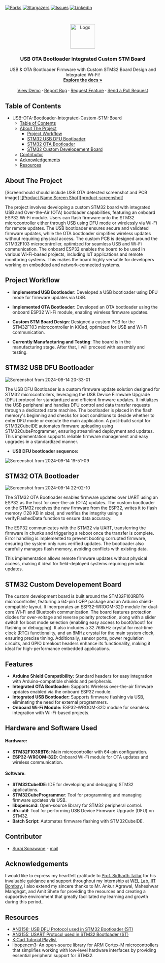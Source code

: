 [![Forks][forks-shield]][forks-url]
[![Stargazers][stars-shield]][stars-url]
[![Issues][issues-shield]][issues-url]
[![LinkedIn][linkedin-shield]][linkedin-url]



<!-- PROJECT LOGO -->
<br />
<p align="center">
  <a href="https://github.com/roshanlam/ReadMeTemplate/">
    <img src="./logo.png" alt="Logo" width="80" height="80">
  </a>

  <h3 align="center">USB OTA Bootloader Integrated Custom STM Board</h3>

  <p align="center">
    USB & OTA Bootloader Firmware with Custom STM32 Board Design and Integrated Wi-Fi!
    <br />
    <a href="https://github.com/roshanlam/ReadMeTemplate/"><strong>Explore the docs »</strong></a>
    <br />
    <br />
    <a href="https://github.com/roshanlam/ReadMeTemplate/">View Demo</a>
    ·
    <a href="https://github.com/roshanlam/ReadMeTemplate/issues">Report Bug</a>
    ·
    <a href="https://github.com/roshanlam/ReadMeTemplate/issues">Request Feature</a>
    ·
    <a href="https://github.com/roshanlam/ReadMeTemplate/pulls">Send a Pull Request</a>
  </p>
</p>

## Table of Contents

- [USB-OTA-Bootloader-Integrated-Custom-STM-Board](#usb-ota-firmware-integrated-custom-stm-board)
  - [Table of Contents](#table-of-contents)
  - [About The Project](#about-the-project)
    - [Project Workflow](#project-workflow)
    - [STM32 USB DFU Bootloader](#stm32-usb-dfu-bootloader)
    - [STM32 OTA Bootloader](#stm32-ota-bootloader)
    - [STM32 Custom Developement Board](#stm32-custom-developement-board)
  - [Contributor](#contributor)
  - [Acknowledgements](#acknowledgements)
  - [Resources](#resources)

<!-- ABOUT THE PROJECT -->
## About The Project
[Screenshould should include USB OTA detected screenshot and PCB image]
[![Product Name Screen Shot][product-screenshot]](https://example.com)

The project involves developing a custom STM32 board with integrated USB and Over-the-Air (OTA) bootloader capabilities, featuring an onboard ESP32 Wi-Fi module. Users can flash firmware onto the STM32 microcontroller either through USB using DFU mode or wirelessly via Wi-Fi for remote updates. The USB bootloader ensures secure and validated firmware updates, while the OTA bootloader simplifies wireless updates without requiring physical access. The custom PCB is designed around the STM32F103 microcontroller, optimized for seamless USB and Wi-Fi communication. The onboard ESP32 enables the board to be used in various Wi-Fi-based projects, including IoT applications and remote monitoring systems. This makes the board highly versatile for developers working on embedded and network-connected systems.

<!-- ROADMAP -->
## Project Workflow


- **Implemented USB Bootloader**: Developed a USB bootloader using DFU mode for firmware updates via USB.

- **Implemented OTA Bootloader**: Developed an OTA bootloader using the onboard ESP32 Wi-Fi module, enabling wireless firmware updates.

- **Custom STM Board Design**: Designed a custom PCB for the STM32F103 microcontroller in KiCad, optimized for USB and Wi-Fi communication.

- **Currently Manufacturing and Testing**: The board is in the manufacturing stage. After that, I will proceed with assembly and testing.
  

## STM32 USB DFU Bootloader
![Screenshot from 2024-09-14 20-33-01](https://github.com/user-attachments/assets/9d402195-a547-463c-9dd0-7403b293701a)

The USB DFU Bootloader is a custom firmware update solution designed for STM32 microcontrollers, leveraging the USB Device Firmware Upgrade (DFU) protocol for standardized and efficient firmware updates. It initializes the USB peripheral and handles DFU control and data transfer requests through a dedicated state machine. The bootloader is placed in the flash memory's beginning and checks for boot conditions to decide whether to enter DFU mode or execute the main application. A post-build script for STM32CubeIDE automates firmware uploading using STM32CubeProgrammer, ensuring streamlined deployment and updates. This implementation supports reliable firmware management and easy upgrades in a standardized manner.

- **USB DFU bootloader sequence:**

![Screenshot from 2024-09-14 19-51-09](https://github.com/user-attachments/assets/24cde5f7-1ba8-4b21-931d-8e63031bc1cd)


## STM32 OTA Bootloader

![Screenshot from 2024-09-14 22-02-10](https://github.com/user-attachments/assets/a09a670c-4588-4679-bcb2-071e1805a806)

The STM32 OTA Bootloader enables firmware updates over UART using an ESP32 as the host for over-the-air (OTA) updates. The custom bootloader on the STM32 receives the new firmware from the ESP32, writes it to flash memory (128 KB in size), and verifies the integrity using a verifyFlashedData function to ensure data accuracy.

The ESP32 communicates with the STM32 via UART, transferring the firmware in chunks and triggering a reboot once the transfer is complete. Error handling is implemented to prevent booting corrupted firmware, ensuring the system only runs verified updates. The bootloader also carefully manages flash memory, avoiding conflicts with existing data.

This implementation allows remote firmware updates without physical access, making it ideal for field-deployed systems requiring periodic updates.
## STM32 Custom Developement Board
The custom development board is built around the STM32F103RBT6 microcontroller, featuring a 64-pin LQFP package and an Arduino shield-compatible layout. It incorporates an ESP32-WROOM-32D module for dual-core Wi-Fi and Bluetooth communication. The board features protection diodes for over-voltage and reverse polarity protection, along with a slider switch for boot mode selection (enabling easy access to boot0/boot1 for flashing or debugging). It also includes a 32.768kHz crystal for real-time clock (RTC) functionality, and an 8MHz crystal for the main system clock, ensuring precise timing. Additionally, sensor ports, power regulation circuits, and GPIO breakout headers enhance its functionality, making it ideal for high-performance embedded applications.

## Features
- **Arduino Shield Compatibility:** Standard headers for easy integration with Arduino-compatible shields and peripherals.
- **Integrated OTA Bootloader:** Supports Wireless over-the-air firmware updates enabled via the onboard ESP32 module.
- **Integrated USB Bootloader:** Supports firmware flashing via USB, eliminating the need for external programmers.
- **Onboard Wi-Fi Module:** ESP32-WROOM-32D module for seamless integration with Wi-Fi-based projects.
  
## Hardware and Software Used

#### Hardware:
- **STM32F103RBT6**: Main microcontroller with 64-pin configuration.
- **ESP32-WROOM-32D**: Onboard Wi-Fi module for OTA updates and wireless communication.

#### Software:
- **STM32CubeIDE**: IDE for developing and debugging STM32 applications.
- **STM32CubeProgrammer**: Tool for programming and managing firmware updates via USB.
- **libopencm3**: Open-source library for STM32 peripheral control.
- **dfu-util**: Tool for performing USB Device Firmware Upgrade (DFU) on STM32.
- **Batch Script**: Automates firmware flashing with STM32CubeIDE.

<!-- CONTRIBUTING -->
## Contributor
- [Suraj Sonawane](https://github.com/SurajSonawane2415/) - [mail](mailto:surajsonawane0215@gmail.com)

<!-- ACKNOWLEDGEMENTS -->
## Acknowledgements
I would like to express my heartfelt gratitude to [Prof. Sidharth Tallur](https://www.ee.iitb.ac.in/web/people/siddharth-tallur/) for his invaluable guidance and support throughout my internship at [WEL Lab, IIT Bombay.](https://www.ee.iitb.ac.in/~wel_iitb/index.php) I also extend my sincere thanks to Mr. Ankur Agrawal, Maheshwar Manghgat, and Amit Shete for providing the resources and creating a supportive environment that greatly facilitated my learning and growth during this period..

## Resources

- [AN3156: USB DFU Protocol used in STM32 Bootloader (ST)](https://www.st.com/resource/en/application_note/an3156-usb-dfu-protocol-used-in-the-stm32-bootloader-stmicroelectronics.pdf)
- [AN3155: USART Protocol used in STM32 Bootloader (ST)](https://www.st.com/resource/en/application_note/an3155-usart-protocol-used-in-the-stm32-bootloader-stmicroelectronics.pdf)
- [KiCad Tutorial Playlist](https://youtube.com/playlist?list=PL3bNyZYHcRSUhUXUt51W6nKvxx2ORvUQB&si=sIpOzehl4u3am8eR)
- [libopencm3](https://github.com/libopencm3/libopencm3): An open-source library for ARM Cortex-M microcontrollers that simplifies working with low-level hardware interfaces by providing essential peripheral support for STM32.

<!-- MARKDOWN LINKS & IMAGES -->
<!-- https://www.markdownguide.org/basic-syntax/#reference-style-links -->
[forks-shield]: https://img.shields.io/github/forks/roshanlam/ReadMeTemplate?style=for-the-badge
[forks-url]: https://github.com/SurajSonawane2415/USB-OTA-Bootloader-Integrated-Custom-STM-Board/network/members
[stars-shield]: https://img.shields.io/github/stars/roshanlam/ReadMeTemplate?style=for-the-badge
[stars-url]: https://github.com/SurajSonawane2415/USB-OTA-Bootloader-Integrated-Custom-STM-Board/stargazers
[issues-shield]: https://img.shields.io/github/issues/roshanlam/ReadMeTemplate?style=for-the-badge
[issues-url]: https://github.com/SurajSonawane2415/USB-OTA-Bootloader-Integrated-Custom-STM-Board/issues
[linkedin-shield]: https://img.shields.io/badge/-LinkedIn-black.svg?style=flat-square&logo=linkedin&colorB=555
[linkedin-url]: https://www.linkedin.com/in/suraj-sonawane-aba34b231/
